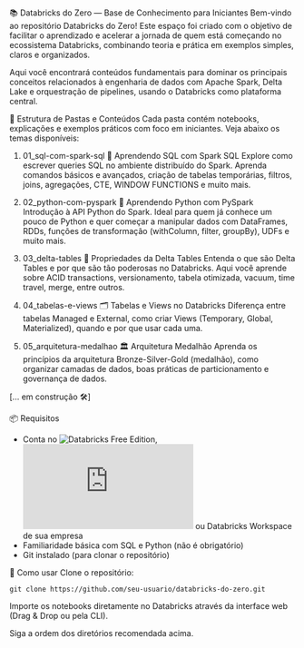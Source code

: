 📚 Databricks do Zero — Base de Conhecimento para Iniciantes
Bem-vindo ao repositório Databricks do Zero!
Este espaço foi criado com o objetivo de facilitar o aprendizado e acelerar a jornada de quem está começando no ecossistema Databricks, combinando teoria e prática em exemplos simples, claros e organizados.

Aqui você encontrará conteúdos fundamentais para dominar os principais conceitos relacionados à engenharia de dados com Apache Spark, Delta Lake e orquestração de pipelines, usando o Databricks como plataforma central.

📁 Estrutura de Pastas e Conteúdos
Cada pasta contém notebooks, explicações e exemplos práticos com foco em iniciantes. Veja abaixo os temas disponíveis:

1. 01_sql-com-spark-sql
📘 Aprendendo SQL com Spark SQL
Explore como escrever queries SQL no ambiente distribuído do Spark. Aprenda comandos básicos e avançados, criação de tabelas temporárias, filtros, joins, agregações, CTE, WINDOW FUNCTIONS e muito mais.

2. 02_python-com-pyspark
🐍 Aprendendo Python com PySpark
Introdução à API Python do Spark. Ideal para quem já conhece um pouco de Python e quer começar a manipular dados com DataFrames, RDDs, funções de transformação (withColumn, filter, groupBy), UDFs e muito mais.

3. 03_delta-tables
💾 Propriedades da Delta Tables
Entenda o que são Delta Tables e por que são tão poderosas no Databricks. Aqui você aprende sobre ACID transactions, versionamento, tabela otimizada, vacuum, time travel, merge, entre outros.

4. 04_tabelas-e-views
🗂️ Tabelas e Views no Databricks
Diferença entre tabelas Managed e External, como criar Views (Temporary, Global, Materialized), quando e por que usar cada uma.

5. 05_arquitetura-medalhao
🏛️ Arquitetura Medalhão
Aprenda os princípios da arquitetura Bronze-Silver-Gold (medalhão), como organizar camadas de dados, boas práticas de particionamento e governança de dados.

[... em construção 🛠️]

📦 Requisitos
- Conta no ![Databricks Free Edition](https://www.databricks.com/learn/free-edition), ![Databricks Community Edition](https://community.cloud.databricks.com/login.html?) ou Databricks Workspace de sua empresa
- Familiaridade básica com SQL e Python (não é obrigatório)
- Git instalado (para clonar o repositório)

🚀 Como usar
Clone o repositório:

`git clone https://github.com/seu-usuario/databricks-do-zero.git`

Importe os notebooks diretamente no Databricks através da interface web (Drag & Drop ou pela CLI).

Siga a ordem dos diretórios recomendada acima.

